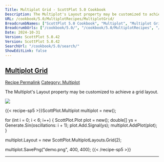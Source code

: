```yaml
---
Title: Multiplot Grid - ScottPlot 5.0 Cookbook
Description: The Multiplot's Layout property may be customized to achieve a grid layout.
URL: /cookbook/5.0/MultiplotRecipes/MultiplotGrid/
BreadcrumbNames: ["ScottPlot 5.0 Cookbook", "Multiplot", "Multiplot Grid"]
BreadcrumbUrls: ["/cookbook/5.0/", "/cookbook/5.0/MultiplotRecipes", "/cookbook/5.0/MultiplotRecipes/MultiplotGrid"]
Date: 2024-10-31
Version: ScottPlot 5.0.42
Version: ScottPlot 5.0.42
SearchUrl: "/cookbook/5.0/search/"
ShowEditLink: false
---
```



<h2 style='border-bottom: 0;'><a href='/cookbook/5.0/MultiplotRecipes/MultiplotGrid'>Multiplot Grid</a></h2>

<div class="d-flex mb-2">
<a class="btn btn-sm btn-primary me-1" href="/cookbook/5.0/MultiplotRecipes/MultiplotGrid">Recipe Permalink</a>
<a class="btn btn-sm btn-success me-1" href="/cookbook/5.0/MultiplotRecipes">Category: Multiplot</a>
</div>

The Multiplot's Layout property may be customized to achieve a grid layout.

[![](/cookbook/5.0/images/MultiplotGrid.png?241031194635)](/cookbook/5.0/images/MultiplotGrid.png?241031194635)

{{< recipe-sp5 >}}ScottPlot.Multiplot multiplot = new();

for (int i = 0; i < 6; i++)
{
    ScottPlot.Plot plot = new();
    double[] ys = Generate.Sin(oscillations: i + 1);
    plot.Add.Signal(ys);
    multiplot.AddPlot(plot);
}

multiplot.Layout = new ScottPlot.MultiplotLayouts.Grid(2);

multiplot.SavePng("demo.png", 400, 400);
{{< /recipe-sp5 >}}

<hr class='my-5 invisible'>


